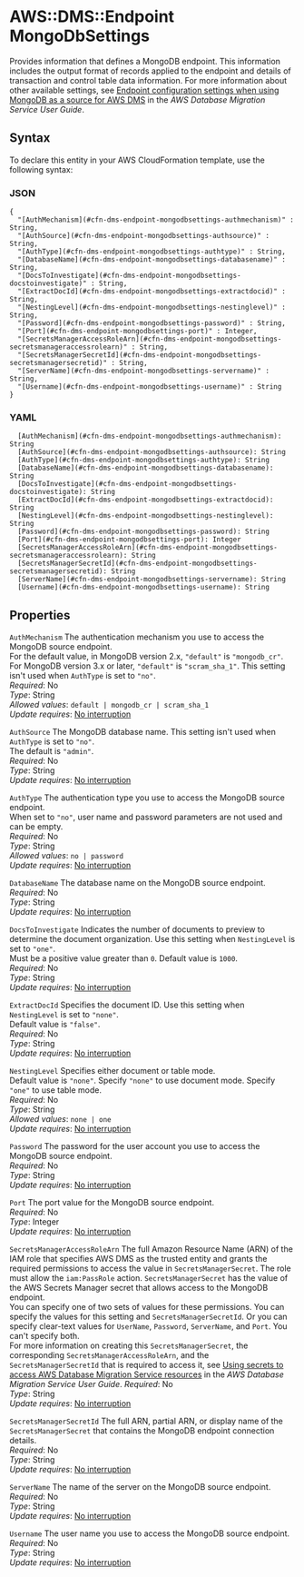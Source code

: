 # AWS::DMS::Endpoint MongoDbSettings<a name="aws-properties-dms-endpoint-mongodbsettings"></a>

Provides information that defines a MongoDB endpoint\. This information includes the output format of records applied to the endpoint and details of transaction and control table data information\. For more information about other available settings, see [ Endpoint configuration settings when using MongoDB as a source for AWS DMS](https://docs.aws.amazon.com/dms/latest/userguide/CHAP_Source.MongoDB.html#CHAP_Source.MongoDB.Configuration) in the _AWS Database Migration Service User Guide_\.

## Syntax<a name="aws-properties-dms-endpoint-mongodbsettings-syntax"></a>

To declare this entity in your AWS CloudFormation template, use the following syntax:

### JSON<a name="aws-properties-dms-endpoint-mongodbsettings-syntax.json"></a>

```
{
  "[AuthMechanism](#cfn-dms-endpoint-mongodbsettings-authmechanism)" : String,
  "[AuthSource](#cfn-dms-endpoint-mongodbsettings-authsource)" : String,
  "[AuthType](#cfn-dms-endpoint-mongodbsettings-authtype)" : String,
  "[DatabaseName](#cfn-dms-endpoint-mongodbsettings-databasename)" : String,
  "[DocsToInvestigate](#cfn-dms-endpoint-mongodbsettings-docstoinvestigate)" : String,
  "[ExtractDocId](#cfn-dms-endpoint-mongodbsettings-extractdocid)" : String,
  "[NestingLevel](#cfn-dms-endpoint-mongodbsettings-nestinglevel)" : String,
  "[Password](#cfn-dms-endpoint-mongodbsettings-password)" : String,
  "[Port](#cfn-dms-endpoint-mongodbsettings-port)" : Integer,
  "[SecretsManagerAccessRoleArn](#cfn-dms-endpoint-mongodbsettings-secretsmanageraccessrolearn)" : String,
  "[SecretsManagerSecretId](#cfn-dms-endpoint-mongodbsettings-secretsmanagersecretid)" : String,
  "[ServerName](#cfn-dms-endpoint-mongodbsettings-servername)" : String,
  "[Username](#cfn-dms-endpoint-mongodbsettings-username)" : String
}
```

### YAML<a name="aws-properties-dms-endpoint-mongodbsettings-syntax.yaml"></a>

```
  [AuthMechanism](#cfn-dms-endpoint-mongodbsettings-authmechanism): String
  [AuthSource](#cfn-dms-endpoint-mongodbsettings-authsource): String
  [AuthType](#cfn-dms-endpoint-mongodbsettings-authtype): String
  [DatabaseName](#cfn-dms-endpoint-mongodbsettings-databasename): String
  [DocsToInvestigate](#cfn-dms-endpoint-mongodbsettings-docstoinvestigate): String
  [ExtractDocId](#cfn-dms-endpoint-mongodbsettings-extractdocid): String
  [NestingLevel](#cfn-dms-endpoint-mongodbsettings-nestinglevel): String
  [Password](#cfn-dms-endpoint-mongodbsettings-password): String
  [Port](#cfn-dms-endpoint-mongodbsettings-port): Integer
  [SecretsManagerAccessRoleArn](#cfn-dms-endpoint-mongodbsettings-secretsmanageraccessrolearn): String
  [SecretsManagerSecretId](#cfn-dms-endpoint-mongodbsettings-secretsmanagersecretid): String
  [ServerName](#cfn-dms-endpoint-mongodbsettings-servername): String
  [Username](#cfn-dms-endpoint-mongodbsettings-username): String
```

## Properties<a name="aws-properties-dms-endpoint-mongodbsettings-properties"></a>

`AuthMechanism` <a name="cfn-dms-endpoint-mongodbsettings-authmechanism"></a>
The authentication mechanism you use to access the MongoDB source endpoint\.  
For the default value, in MongoDB version 2\.x, `"default"` is `"mongodb_cr"`\. For MongoDB version 3\.x or later, `"default"` is `"scram_sha_1"`\. This setting isn't used when `AuthType` is set to `"no"`\.  
_Required_: No  
_Type_: String  
_Allowed values_: `default | mongodb_cr | scram_sha_1`  
_Update requires_: [No interruption](https://docs.aws.amazon.com/AWSCloudFormation/latest/UserGuide/using-cfn-updating-stacks-update-behaviors.html#update-no-interrupt)

`AuthSource` <a name="cfn-dms-endpoint-mongodbsettings-authsource"></a>
The MongoDB database name\. This setting isn't used when `AuthType` is set to `"no"`\.  
The default is `"admin"`\.  
_Required_: No  
_Type_: String  
_Update requires_: [No interruption](https://docs.aws.amazon.com/AWSCloudFormation/latest/UserGuide/using-cfn-updating-stacks-update-behaviors.html#update-no-interrupt)

`AuthType` <a name="cfn-dms-endpoint-mongodbsettings-authtype"></a>
The authentication type you use to access the MongoDB source endpoint\.  
When set to `"no"`, user name and password parameters are not used and can be empty\.  
_Required_: No  
_Type_: String  
_Allowed values_: `no | password`  
_Update requires_: [No interruption](https://docs.aws.amazon.com/AWSCloudFormation/latest/UserGuide/using-cfn-updating-stacks-update-behaviors.html#update-no-interrupt)

`DatabaseName` <a name="cfn-dms-endpoint-mongodbsettings-databasename"></a>
The database name on the MongoDB source endpoint\.  
_Required_: No  
_Type_: String  
_Update requires_: [No interruption](https://docs.aws.amazon.com/AWSCloudFormation/latest/UserGuide/using-cfn-updating-stacks-update-behaviors.html#update-no-interrupt)

`DocsToInvestigate` <a name="cfn-dms-endpoint-mongodbsettings-docstoinvestigate"></a>
Indicates the number of documents to preview to determine the document organization\. Use this setting when `NestingLevel` is set to `"one"`\.  
Must be a positive value greater than `0`\. Default value is `1000`\.  
_Required_: No  
_Type_: String  
_Update requires_: [No interruption](https://docs.aws.amazon.com/AWSCloudFormation/latest/UserGuide/using-cfn-updating-stacks-update-behaviors.html#update-no-interrupt)

`ExtractDocId` <a name="cfn-dms-endpoint-mongodbsettings-extractdocid"></a>
Specifies the document ID\. Use this setting when `NestingLevel` is set to `"none"`\.  
Default value is `"false"`\.  
_Required_: No  
_Type_: String  
_Update requires_: [No interruption](https://docs.aws.amazon.com/AWSCloudFormation/latest/UserGuide/using-cfn-updating-stacks-update-behaviors.html#update-no-interrupt)

`NestingLevel` <a name="cfn-dms-endpoint-mongodbsettings-nestinglevel"></a>
Specifies either document or table mode\.  
Default value is `"none"`\. Specify `"none"` to use document mode\. Specify `"one"` to use table mode\.  
_Required_: No  
_Type_: String  
_Allowed values_: `none | one`  
_Update requires_: [No interruption](https://docs.aws.amazon.com/AWSCloudFormation/latest/UserGuide/using-cfn-updating-stacks-update-behaviors.html#update-no-interrupt)

`Password` <a name="cfn-dms-endpoint-mongodbsettings-password"></a>
The password for the user account you use to access the MongoDB source endpoint\.  
_Required_: No  
_Type_: String  
_Update requires_: [No interruption](https://docs.aws.amazon.com/AWSCloudFormation/latest/UserGuide/using-cfn-updating-stacks-update-behaviors.html#update-no-interrupt)

`Port` <a name="cfn-dms-endpoint-mongodbsettings-port"></a>
The port value for the MongoDB source endpoint\.  
_Required_: No  
_Type_: Integer  
_Update requires_: [No interruption](https://docs.aws.amazon.com/AWSCloudFormation/latest/UserGuide/using-cfn-updating-stacks-update-behaviors.html#update-no-interrupt)

`SecretsManagerAccessRoleArn` <a name="cfn-dms-endpoint-mongodbsettings-secretsmanageraccessrolearn"></a>
The full Amazon Resource Name \(ARN\) of the IAM role that specifies AWS DMS as the trusted entity and grants the required permissions to access the value in `SecretsManagerSecret`\. The role must allow the `iam:PassRole` action\. `SecretsManagerSecret` has the value of the AWS Secrets Manager secret that allows access to the MongoDB endpoint\.  
You can specify one of two sets of values for these permissions\. You can specify the values for this setting and `SecretsManagerSecretId`\. Or you can specify clear\-text values for `UserName`, `Password`, `ServerName`, and `Port`\. You can't specify both\.  
For more information on creating this `SecretsManagerSecret`, the corresponding `SecretsManagerAccessRoleArn`, and the `SecretsManagerSecretId` that is required to access it, see [ Using secrets to access AWS Database Migration Service resources](https://docs.aws.amazon.com/dms/latest/userguide/CHAP_Security.html#security-iam-secretsmanager) in the _AWS Database Migration Service User Guide_\.
_Required_: No  
_Type_: String  
_Update requires_: [No interruption](https://docs.aws.amazon.com/AWSCloudFormation/latest/UserGuide/using-cfn-updating-stacks-update-behaviors.html#update-no-interrupt)

`SecretsManagerSecretId` <a name="cfn-dms-endpoint-mongodbsettings-secretsmanagersecretid"></a>
The full ARN, partial ARN, or display name of the `SecretsManagerSecret` that contains the MongoDB endpoint connection details\.  
_Required_: No  
_Type_: String  
_Update requires_: [No interruption](https://docs.aws.amazon.com/AWSCloudFormation/latest/UserGuide/using-cfn-updating-stacks-update-behaviors.html#update-no-interrupt)

`ServerName` <a name="cfn-dms-endpoint-mongodbsettings-servername"></a>
The name of the server on the MongoDB source endpoint\.  
_Required_: No  
_Type_: String  
_Update requires_: [No interruption](https://docs.aws.amazon.com/AWSCloudFormation/latest/UserGuide/using-cfn-updating-stacks-update-behaviors.html#update-no-interrupt)

`Username` <a name="cfn-dms-endpoint-mongodbsettings-username"></a>
The user name you use to access the MongoDB source endpoint\.  
_Required_: No  
_Type_: String  
_Update requires_: [No interruption](https://docs.aws.amazon.com/AWSCloudFormation/latest/UserGuide/using-cfn-updating-stacks-update-behaviors.html#update-no-interrupt)
